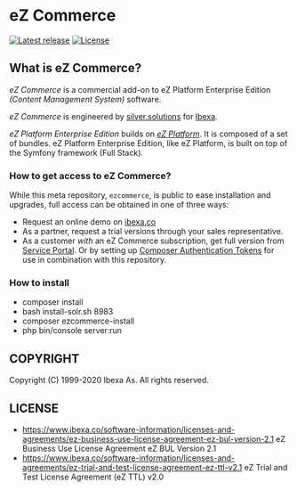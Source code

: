 # eZ Commerce

[![Latest release](https://img.shields.io/github/release/ezsystems/ezcommerce.svg?style=flat-square)](https://github.com/ezsystems/ezplatform-ee/releases)
[![License](https://img.shields.io/packagist/l/ezsystems/ezcommerce.svg?style=flat-square)](LICENSE)


## What is eZ Commerce?
*eZ Commerce* is a commercial add-on to eZ Platform Enterprise Edition _(Content Management System)_ software.

*eZ Commerce* is engineered by [silver.solutions](https://www.silversolutions.de/en/) for [Ibexa](https://ibexa.co).

*eZ Platform Enterprise Edition* builds on *[eZ Platform](https://github.com/ezsystems/ezplatform)*. It is composed of a set of bundles. eZ Platform Enterprise Edition, like eZ Platform, is built on top of the Symfony framework (Full Stack).

### How to get access to eZ Commerce?
 While this meta repository, `ezcommerce`, is public to ease installation and upgrades, full access can be obtained in one of three ways:
- Request an online demo on [ibexa.co](https://www.ibexa.co/product/capabilities/e-commerce)
- As a partner, request a trial versions through your sales representative.
- As a customer _with_ an eZ Commerce subscription, get full version from [Service Portal](https://support.ibexa.co/Downloads).
  Or by setting up [Composer Authentication Tokens](https://doc.ezplatform.com/en/latest/getting_started/install_ez_enterprise/#set-up-authentication-tokens) for use in combination with this repository.

### How to install 

- composer install
- bash install-solr.sh 8983
- composer ezcommerce-install
- php bin/console server:run

## COPYRIGHT
Copyright (C) 1999-2020 Ibexa As. All rights reserved.

## LICENSE
- https://www.ibexa.co/software-information/licenses-and-agreements/ez-business-use-license-agreement-ez-bul-version-2.1 eZ Business Use License Agreement eZ BUL Version 2.1
- https://www.ibexa.co/software-information/licenses-and-agreements/ez-trial-and-test-license-agreement-ez-ttl-v2.1 eZ Trial and Test License Agreement (eZ TTL) v2.0
